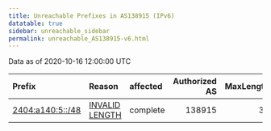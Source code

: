 ```yaml
---
title: Unreachable Prefixes in AS138915 (IPv6)
datatable: true
sidebar: unreachable_sidebar
permalink: unreachable_AS138915-v6.html
---
```


Data as of 2020-10-16 12:00:00 UTC


<div class="datatable-begin"></div>

| Prefix                                                     | Reason                                                                                                      | affected   |   Authorized AS |   MaxLength | Anchor                                       |   unreachable /48s |
|:-----------------------------------------------------------|:------------------------------------------------------------------------------------------------------------|:-----------|----------------:|------------:|:---------------------------------------------|-------------------:|
| [2404:a140:5::/48](https://stat.ripe.net/2404:a140:5::/48) | [INVALID LENGTH](https://rpki-validator.ripe.net/announcement-preview?asn=AS138915&prefix=2404:a140:5::/48) | complete   |          138915 |          32 | [APNIC](unreachable_APNIC_RPKI_Root-v6.html) |                  1 |

<div class="datatable-end"></div>